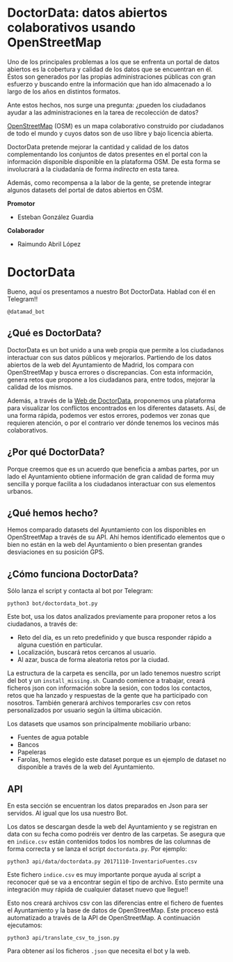 # DoctorData: datos abiertos colaborativos usando OpenStreetMap

Uno de los principales problemas a los que se enfrenta un portal de datos abiertos es la cobertura y calidad de los datos que se encuentran en él. Éstos son generados por las propias administraciones públicas con gran esfuerzo y buscando entre la información que han ido almacenado a lo largo de los años en distintos formatos.

Ante estos hechos, nos surge una pregunta: ¿pueden los ciudadanos ayudar a las administraciones en la tarea de recolección de datos?

[OpenStreetMap](http://openstreetmap.org) (OSM) es un mapa colaborativo construido por ciudadanos de todo el mundo y cuyos datos son de uso libre y bajo licencia abierta.

DoctorData pretende mejorar la cantidad y calidad de los datos complementando los conjuntos de datos presentes en el portal con la información disponible disponible en la plataforma OSM. De esta forma se involucrará a la ciudadanía de forma *indirecta* en esta tarea.

Además, como recompensa a la labor de la gente, se pretende integrar algunos datasets del portal de datos abiertos en OSM.

__Promotor__

* Esteban González Guardia

__Colaborador__

* Raimundo Abril López

# DoctorData
Bueno, aquí os presentamos a nuestro Bot DoctorData. Hablad con él en Telegram!!

`@datamad_bot`

## ¿Qué es DoctorData?
DoctorData es un bot unido a una web propia que permite a los ciudadanos interactuar con sus datos públicos y mejorarlos. Partiendo de los datos abiertos de la web del Ayuntamiento de Madrid, los compara con OpenStreetMap y busca errores o discrepancias. Con esta información, genera retos que propone a los ciudadanos para, entre todos, mejorar la calidad de los mismos.

Además, a través de la [Web de DoctorData](https://medialab-prado.github.io/doctordata), proponemos una plataforma para visualizar los conflictos encontrados en los diferentes datasets. Así, de una forma rápida, podemos ver estos errores, podemos ver zonas que requieren atención, o por el contrario ver dónde tenemos los vecinos más colaborativos.

## ¿Por qué DoctorData?
Porque creemos que es un acuerdo que beneficia a ambas partes, por un lado el Ayuntamiento obtiene información de gran calidad de forma muy sencilla y porque facilita a los ciudadanos interactuar con sus elementos urbanos.

## ¿Qué hemos hecho?
Hemos comparado datasets del Ayuntamiento con los disponibles en OpenStreetMap a través de su API.
Ahí hemos identificado elementos que o bien no están en la web del Ayuntamiento o bien presentan grandes desviaciones en su posición GPS.


## ¿Cómo funciona DoctorData?
Sólo lanza el script y contacta al bot por Telegram:

`python3 bot/doctordata_bot.py`

Este bot, usa los datos analizados previamente para proponer retos a los ciudadanos, a través de:

* Reto del día, es un reto predefinido y que busca responder rápido a alguna cuestión en particular.
* Localización, buscará retos cercanos al usuario.
* Al azar, busca de forma aleatoria retos por la ciudad.

La estructura de la carpeta es sencilla, por un lado tenemos nuestro script del bot y un `install_missing.sh`. Cuando comience a trabajar, creará ficheros json con información sobre la sesión, con todos los contactos, retos que ha lanzado y respuestas de la gente que ha participado con nosotros. También generará archivos temporarles csv con retos personalizados por usuario según la última ubicación.

Los datasets que usamos son principalmente mobiliario urbano:

* Fuentes de agua potable
* Bancos
* Papeleras
* Farolas, hemos elegido este dataset porque es un ejemplo de dataset no disponible a través de la web del Ayuntamiento.

## API

En esta sección se encuentran los datos preparados en Json para ser servidos. Al igual que los usa nuestro Bot.

Los datos se descargan desde la web del Ayuntamiento y se registran en data con su fecha como podréis ver dentro de las carpetas. Se asegura que en `indice.csv` están contenidos todos los nombres de las columnas de forma correcta y se lanza el script `doctordata.py`. Por ejemplo:

`python3 api/data/doctordata.py 20171110-InventarioFuentes.csv`

Este fichero `indice.csv` es muy importante porque ayuda al script a reconocer qué se va a encontrar según el tipo de archivo. Esto permite una integración muy rápida de cualquier dataset nuevo que llegue!!

Esto nos creará archivos csv con las diferencias entre el fichero de fuentes el Ayuntamiento y la base de datos de OpenStreetMap. Este proceso está automatizado a través de la API de OpenStreetMap. A continuación ejecutamos:

`python3 api/translate_csv_to_json.py`

Para obtener así los ficheros `.json` que necesita el bot y la web.
